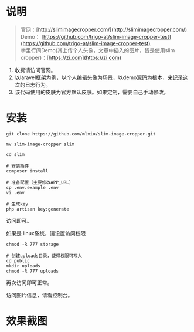 # 说明

> 官网：[http://slimimagecropper.com/](http://slimimagecropper.com/)  
> Demo： [https://github.com/trigo-at/slim-image-cropper-test](https://github.com/trigo-at/slim-image-cropper-test)  
> 字里行间Demo(其上传个人头像，文章中插入的图片，皆是使用slim cropper)：[https://zi.com](https://zi.com)

1. 收费请访问官网。
2. 以laravel框架为例，以个人编辑头像为场景，以demo源码为根本，来记录这次的日志行为。
3. 该代码使用的皮肤为官方默认皮肤。如果定制，需要自己手动修改。

# 安装

```
git clone https://github.com/mlxiu/slim-image-cropper.git

mv slim-image-cropper slim

cd slim

# 安装插件
composer install

# 准备配置（主要修改APP_URL）
cp .env.example .env
vi .env

# 生成key
php artisan key:generate
```

访问即可。

如果是 linux系统，请设置访问权限
```
chmod -R 777 storage

# 创建uploads目录，使得权限可写入
cd public
mkdir uploads
chmod -R 777 uploads
```
再次访问即可正常。

访问图片信息，请看控制台。

# 效果截图




